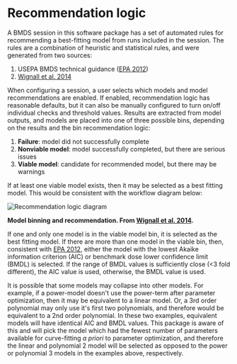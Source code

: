 # Recommendation logic

A BMDS session in this software package has a set of automated rules for recommending a best-fitting model from runs included in the session. The rules are a combination of heuristic and statistical rules, and were generated from two sources:

1. USEPA BMDS technical guidance ([EPA 2012](https://www.epa.gov/risk/benchmark-dose-technical-guidance))
2. [Wignall et al. 2014](http://dx.doi.org/10.1289/ehp.1307539)

When configuring a session, a user selects which models and model recommendations are enabled. If enabled, recommendation logic has reasonable defaults, but it can also be manually configured to turn on/off individual checks and threshold values. Results are extracted from model outputs, and models are placed into one of three possible bins, depending on the results and the bin recommendation logic:

1. **Failure**: model did not successfully complete
2. **Nonviable model**: model successfully completed, but there are serious issues
3. **Viable model**: candidate for recommended model, but there may be warnings

If at least one viable model exists, then it may be selected as a best fitting model. This would be consistent with the workflow diagram below:

![Recommendation logic diagram](/_static/img/logic.png)

**Model binning and recommendation. From [Wignall et al. 2014](http://dx.doi.org/10.1289/ehp.1307539).**

If one and only one model is in the viable model bin, it is selected as the best fitting model. If there are more than one model in the viable bin, then, consistent with [EPA 2012](https://www.epa.gov/risk/benchmark-dose-technical-guidance), either the model with the lowest Akaike information criterion (AIC) or benchmark dose lower confidence limit (BMDL) is selected. If the range of BMDL values is sufficiently close (<3 fold different), the AIC value is used, otherwise, the BMDL value is used.

It is possible that some models may collapse into other models. For example, if a power-model doesn't use the power-term after parameter optimization, then it may be equivalent to a linear model. Or, a 3rd order polynomial may only use it's first two polynomials, and therefore would be equivalent to a 2nd order polynomial. In these two examples, equivalent models will have identical AIC and BMDL values. This package is aware of this and will pick the model which had the fewest number of parameters available for curve-fitting *a priori* to parameter optimization, and therefore the linear and polynomial 2 model will be selected as opposed to the power or polynomial 3 models in the examples above, respectively.
